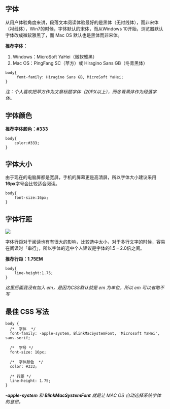 ## 字体
从用户体验角度来讲，段落文本阅读体验最好的是黑体（无衬线体），而非宋体（衬线体），Win7的时候，字体默认的宋体，而从Windows 10开始，浏览器默认字体改成微软雅黑了，而 Mac OS 默认也是黑体而非宋体。

**推荐字体：**
1. Windows：MicroSoft YaHei（微软雅黑）
2. Mac OS：PingFang SC（苹方）或 Hiragino Sans GB（冬青黑体）

```
body{
     fomt-family: Hiragino Sans GB, MicroSoft YaHei;
}
```

_注：个人喜欢把苹方作为文章标题字体（20PX以上），而冬青黑体作为段落字体。_

## 字体颜色

**推荐字体颜色：#333**
```
body{
    color:#333;
}
```

## 字体大小

由于现在的电脑屏都是宽屏，手机的屏幕更是高清屏，所以字体大小建议采用**16px**字号会比较适合阅读。
```
body{
    font-size:16px;
}
```

## 字体行距

![](imgs/1.jpg)

字体行距对于阅读也有有很大的影响，比较选中太小，对于多行文字的时候，容易在阅读时「串行」，所以字体的选中个人建议是字体的1.5 – 2.0倍之间。

**推荐行距：1.75EM**
```
body{
    line-height:1.75;
}
```

_这里后面我没有加入 em，是因为CSS默认就是 em 为单位，所以 em 可以省略不写_


## 最佳 CSS 写法

```
body {
  /*  字体  */
  font-family: -apple-system, BlinkMacSystemFont, 'Microsoft YaHei', sans-serif;

  /*  字号 */
  font-size: 16px;

  /*  字体颜色  */
  color: #333;

  /* 行距 */
  line-height: 1.75;
}
```
_**-apple-system** 和 **BlinkMacSystemFont** 就是让 MAC OS 自动选择系统字体的意思。_
